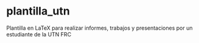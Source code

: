 # plantilla_utn
Plantilla en LaTeX para realizar informes, trabajos y presentaciones por un estudiante de la UTN FRC 

